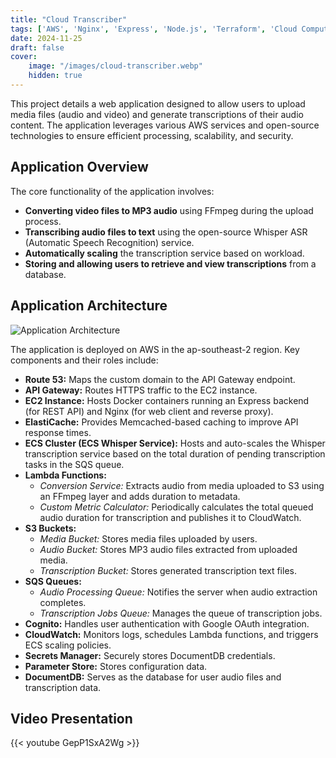 ```yaml
---
title: "Cloud Transcriber"
tags: ['AWS', 'Nginx', 'Express', 'Node.js', 'Terraform', 'Cloud Computing', 'Microservices', 'Whisper ASR', 'FFmpeg']
date: 2024-11-25
draft: false
cover:
    image: "/images/cloud-transcriber.webp"
    hidden: true
---
```


This project details a web application designed to allow users to upload media files (audio and video) and generate transcriptions of their audio content. The application leverages various AWS services and open-source technologies to ensure efficient processing, scalability, and security.

## Application Overview

The core functionality of the application involves:

- **Converting video files to MP3 audio** using FFmpeg during the upload process.
- **Transcribing audio files to text** using the open-source Whisper ASR (Automatic Speech Recognition) service.
- **Automatically scaling** the transcription service based on workload.
- **Storing and allowing users to retrieve and view transcriptions** from a database.

## Application Architecture

![Application Architecture](/images/cloud-transcriber/application-architecture.webp)

The application is deployed on AWS in the ap-southeast-2 region. Key components and their roles include:

- **Route 53:** Maps the custom domain to the API Gateway endpoint.
- **API Gateway:** Routes HTTPS traffic to the EC2 instance.
- **EC2 Instance:** Hosts Docker containers running an Express backend (for REST API) and Nginx (for web client and reverse proxy).
- **ElastiCache:** Provides Memcached-based caching to improve API response times.
- **ECS Cluster (ECS Whisper Service):** Hosts and auto-scales the Whisper transcription service based on the total duration of pending transcription tasks in the SQS queue.
- **Lambda Functions:**
  - *Conversion Service:* Extracts audio from media uploaded to S3 using an FFmpeg layer and adds duration to metadata.
  - *Custom Metric Calculator:* Periodically calculates the total queued audio duration for transcription and publishes it to CloudWatch.
- **S3 Buckets:**
  - *Media Bucket:* Stores media files uploaded by users.
  - *Audio Bucket:* Stores MP3 audio files extracted from uploaded media.
  - *Transcription Bucket:* Stores generated transcription text files.
- **SQS Queues:**
  - *Audio Processing Queue:* Notifies the server when audio extraction completes.
  - *Transcription Jobs Queue:* Manages the queue of transcription jobs.
- **Cognito:** Handles user authentication with Google OAuth integration.
- **CloudWatch:** Monitors logs, schedules Lambda functions, and triggers ECS scaling policies.
- **Secrets Manager:** Securely stores DocumentDB credentials.
- **Parameter Store:** Stores configuration data.
- **DocumentDB:** Serves as the database for user audio files and transcription data.

## Video Presentation

{{< youtube GepP1SxA2Wg >}}
